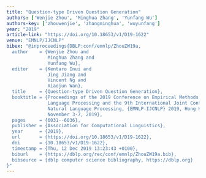 ```yaml
---
title: "Question-type Driven Question Generation"
authors: ['Wenjie Zhou', 'Minghua Zhang', 'Yunfang Wu']
authors-key: ['zhouwenjie', 'zhangminghua', 'wuyunfang']
year: "2019"
article-link: "https://doi.org/10.18653/v1/D19-1622"
venue: "EMNLP/IJCNLP"
bibex: "@inproceedings{DBLP:conf/emnlp/ZhouZW19a,
  author    = {Wenjie Zhou and
               Minghua Zhang and
               Yunfang Wu},
  editor    = {Kentaro Inui and
               Jing Jiang and
               Vincent Ng and
               Xiaojun Wan},
  title     = {Question-type Driven Question Generation},
  booktitle = {Proceedings of the 2019 Conference on Empirical Methods in Natural
               Language Processing and the 9th International Joint Conference on
               Natural Language Processing, {EMNLP-IJCNLP} 2019, Hong Kong, China,
               November 3-7, 2019},
  pages     = {6031--6036},
  publisher = {Association for Computational Linguistics},
  year      = {2019},
  url       = {https://doi.org/10.18653/v1/D19-1622},
  doi       = {10.18653/v1/D19-1622},
  timestamp = {Thu, 12 Dec 2019 13:23:43 +0100},
  biburl    = {https://dblp.org/rec/conf/emnlp/ZhouZW19a.bib},
  bibsource = {dblp computer science bibliography, https://dblp.org}
}"
---
```

